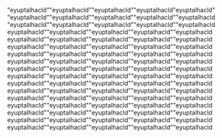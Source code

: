"eyuptalhacld""eyuptalhacld""eyuptalhacld""eyuptalhacld"eyuptalhacld"
"eyuptalhacld""eyuptalhacld""eyuptalhacld""eyuptalhacld""eyuptalhacld
"eyuptalhacld""eyuptalhacld""eyuptalhacld""eyuptalhacld""eyuptalhacld
eyuptalhacld""eyuptalhacld""eyuptalhacld""eyuptalhacld""eyuptalhacld
eyuptalhacld""eyuptalhacld""eyuptalhacld""eyuptalhacld""eyuptalhacld
eyuptalhacld""eyuptalhacld""eyuptalhacld""eyuptalhacld""eyuptalhacld
eyuptalhacld""eyuptalhacld""eyuptalhacld""eyuptalhacld""eyuptalhacld
eyuptalhacld""eyuptalhacld""eyuptalhacld""eyuptalhacld""eyuptalhacld
eyuptalhacld""eyuptalhacld""eyuptalhacld""eyuptalhacld""eyuptalhacld
eyuptalhacld""eyuptalhacld""eyuptalhacld""eyuptalhacld""eyuptalhacld
eyuptalhacld""eyuptalhacld""eyuptalhacld""eyuptalhacld""eyuptalhacld
eyuptalhacld""eyuptalhacld""eyuptalhacld""eyuptalhacld""eyuptalhacld
eyuptalhacld""eyuptalhacld""eyuptalhacld""eyuptalhacld""eyuptalhacld
eyuptalhacld""eyuptalhacld""eyuptalhacld""eyuptalhacld""eyuptalhacld
eyuptalhacld""eyuptalhacld""eyuptalhacld""eyuptalhacld""eyuptalhacld
eyuptalhacld""eyuptalhacld""eyuptalhacld""eyuptalhacld""eyuptalhacld
eyuptalhacld""eyuptalhacld""eyuptalhacld""eyuptalhacld""eyuptalhacld

